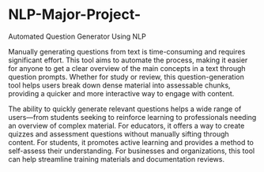 # NLP-Major-Project-
Automated Question Generator Using NLP 

Manually generating questions from text is time-consuming and requires significant effort. This tool aims to automate the process, making it easier for anyone to get a clear overview of the main concepts in a text through question prompts. Whether for study or review, this question-generation tool helps users break down dense material into assessable chunks, providing a quicker and more interactive way to engage with content.


The ability to quickly generate relevant questions helps a wide range of users—from students seeking to reinforce learning to professionals needing an overview of complex material. For educators, it offers a way to create quizzes and assessment questions without manually sifting through content. For students, it promotes active learning and provides a method to self-assess their understanding. For businesses and organizations, this tool can help streamline training materials and documentation reviews. 

